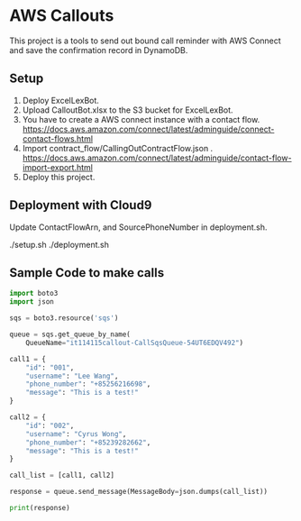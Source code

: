 # AWS Callouts

This project is a tools to send out bound call reminder with AWS Connect and save the confirmation record in DynamoDB.


## Setup

1. Deploy ExcelLexBot.
2. Upload CalloutBot.xlsx to the S3 bucket for ExcelLexBot.
2. You have to create a AWS connect instance with a contact flow. https://docs.aws.amazon.com/connect/latest/adminguide/connect-contact-flows.html 
2. Import contract_flow/CallingOutContractFlow.json . https://docs.aws.amazon.com/connect/latest/adminguide/contact-flow-import-export.html
3. Deploy this project.

## Deployment with Cloud9
Update ContactFlowArn, and SourcePhoneNumber in deployment.sh.

./setup.sh
./deployment.sh


## Sample Code to make calls

```python
import boto3
import json

sqs = boto3.resource('sqs')

queue = sqs.get_queue_by_name(
    QueueName="it114115callout-CallSqsQueue-54UT6EDQV492")

call1 = {
    "id": "001",
    "username": "Lee Wang",
    "phone_number": "+85256216698",
    "message": "This is a test!"
}

call2 = {
    "id": "002",
    "username": "Cyrus Wong",
    "phone_number": "+85239282662",
    "message": "This is a test!"
}

call_list = [call1, call2]

response = queue.send_message(MessageBody=json.dumps(call_list))

print(response)

```

